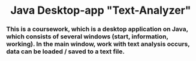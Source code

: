 <h1 align="center">Java Desktop-app "Text-Analyzer"</a> 
<h3 align="left">This is a coursework, which is a desktop application on Java, which consists of several windows (start, information, working).
 In the main window, work with text analysis occurs, data can be loaded / saved to a text file.
</h3>
